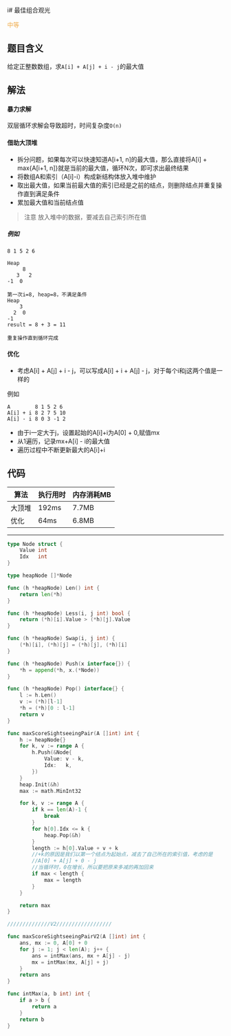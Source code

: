i# 最佳组合观光

<span style="color:#f0ad4e">中等</span>

## 题目含义

给定正整数数组，求`A[i] + A[j] + i - j`的最大值

## 解法

#### 暴力求解

双层循环求解会导致超时，时间复杂度`O(n)`

#### 借助大顶堆

- 拆分问题，如果每次可以快速知道A[i+1, n]的最大值，那么直接将A[i] + max{A[i+1, n]}就是当前的最大值，循环N次，即可求出最终结果
- 将数组A和索引（A[i]-i）构成新结构体放入堆中维护
- 取出最大值，如果当前最大值的索引已经是之前的结点，则删除结点并重复操作直到满足条件
- 累加最大值和当前结点值

>注意 放入堆中的数据，要减去自己索引所在值

##### 例如

```
8 1 5 2 6

Heap
     8
   3   2
-1  0

第一次i=8, heap=8，不满足条件
Heap
    3
  2  0
-1
result = 8 + 3 = 11

重复操作直到循环完成
```

#### 优化

- 考虑A[i] + A[j] + i - j，可以写成A[i] + i + A[j] - j，对于每个i和j这两个值是一样的

例如
```
A        8 1 5 2 6
A[i] + i 8 2 7 5 10
A[i] - i 8 0 3 -1 2
```

- 由于i一定大于j，设置起始的A[i]+i为A[0] + 0,赋值mx
- 从1遍历，记录mx+A[i] - i的最大值
- 遍历过程中不断更新最大的A[i]+i

## 代码

| 算法  | 执行用时  | 内存消耗MB |
| --- | ----- | ------ |
| 大顶堆 | 192ms | 7.7MB  |
| 优化  | 64ms  | 6.8MB  |

<hr/>

```go
type Node struct {
    Value int
    Idx   int
}

type heapNode []*Node

func (h *heapNode) Len() int {
    return len(*h)
}

func (h *heapNode) Less(i, j int) bool {
    return (*h)[i].Value > (*h)[j].Value
}

func (h *heapNode) Swap(i, j int) {
    (*h)[i], (*h)[j] = (*h)[j], (*h)[i]
}

func (h *heapNode) Push(x interface{}) {
    *h = append(*h, x.(*Node))
}

func (h *heapNode) Pop() interface{} {
    l := h.Len()
    v := (*h)[l-1]
    *h = (*h)[0 : l-1]
    return v
}

func maxScoreSightseeingPair(A []int) int {
    h := heapNode{}
    for k, v := range A {
        h.Push(&Node{
            Value: v - k,
            Idx:   k,
        })
    }
    heap.Init(&h)
    max := math.MinInt32

    for k, v := range A {
        if k == len(A)-1 {
            break
        }
        for h[0].Idx <= k {
            heap.Pop(&h)
        }
        length := h[0].Value + v + k  
        //+k的原因是我们以第一个结点为起始点，减去了自己所在的索引值，考虑的是
        //A[0] + A[j] + 0 - j
        //当循环时，0在增长，所以要把原来多减的再加回来
        if max < length {
            max = length
        }
    }

    return max
}

//////////////V2//////////////////

func maxScoreSightseeingPairV2(A []int) int {
    ans, mx := 0, A[0] + 0
    for j := 1; j < len(A); j++ {
        ans = intMax(ans, mx + A[j] - j)
        mx = intMax(mx, A[j] + j)
    }
    return ans
}

func intMax(a, b int) int {
    if a > b {
        return a
    }
    return b
}
```

